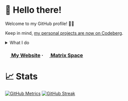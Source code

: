 # 👋 Hello there!
Welcome to my GitHub profile! 🐙🐱

Keep in mind, [my personal projects are now on Codeberg](https://codeberg.org/Linerly).

<details>
<summary>What I do</summary>
  <p>I mostly translate things that I use.</p>
  <p>...and sometimes fixing things in pages and documentations as well.</p>
</details>

### [<img src="https://linerly.tk/assets/icon.svg" width="16" height="16"> My Website](https://linerly.tk/) ‧ [<img src="https://matrix.org/favicon-32x32.png" width="16" height="16"> Matrix Space](https://matrix.to/#/#linerly:matrix.org)

# 📈 Stats
[![GitHub Metrics](https://github-readme-stats.vercel.app/api?username=Linerly&hide_border=true&count_private=true&show_icons=true&bg_color=ffffff00&title_color=66b5ff&text_color=66b5ff&icon_color=80c1ff)](https://git.io/readme-stats)
[![GitHub Streak](https://github-readme-streak-stats.herokuapp.com?user=Linerly&hide_border=true&theme=dark&date_format=j%20M%5B%20Y%5D&background=ffffff00&stroke=80c1ff&sideLabels=66b5ff&sideNums=66b5ff&currStreakLabel=66b5ff&dates=66b5ffd4&currStreakNum=66b5ff)](https://git.io/streak-stats)
